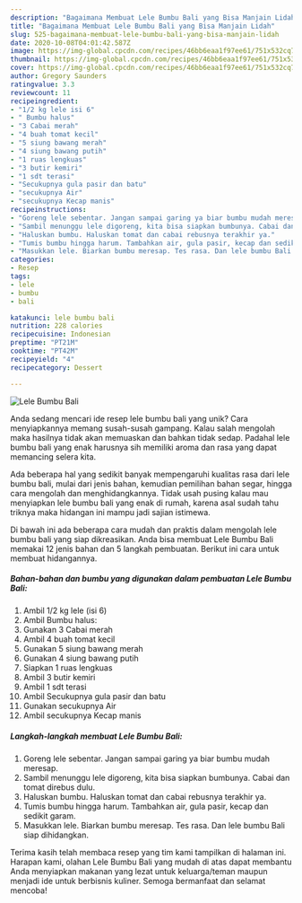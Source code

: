 ```yaml
---
description: "Bagaimana Membuat Lele Bumbu Bali yang Bisa Manjain Lidah"
title: "Bagaimana Membuat Lele Bumbu Bali yang Bisa Manjain Lidah"
slug: 525-bagaimana-membuat-lele-bumbu-bali-yang-bisa-manjain-lidah
date: 2020-10-08T04:01:42.587Z
image: https://img-global.cpcdn.com/recipes/46bb6eaa1f97ee61/751x532cq70/lele-bumbu-bali-foto-resep-utama.jpg
thumbnail: https://img-global.cpcdn.com/recipes/46bb6eaa1f97ee61/751x532cq70/lele-bumbu-bali-foto-resep-utama.jpg
cover: https://img-global.cpcdn.com/recipes/46bb6eaa1f97ee61/751x532cq70/lele-bumbu-bali-foto-resep-utama.jpg
author: Gregory Saunders
ratingvalue: 3.3
reviewcount: 11
recipeingredient:
- "1/2 kg lele isi 6"
- " Bumbu halus"
- "3 Cabai merah"
- "4 buah tomat kecil"
- "5 siung bawang merah"
- "4 siung bawang putih"
- "1 ruas lengkuas"
- "3 butir kemiri"
- "1 sdt terasi"
- "Secukupnya gula pasir dan batu"
- "secukupnya Air"
- "secukupnya Kecap manis"
recipeinstructions:
- "Goreng lele sebentar. Jangan sampai garing ya biar bumbu mudah meresap."
- "Sambil menunggu lele digoreng, kita bisa siapkan bumbunya. Cabai dan tomat direbus dulu."
- "Haluskan bumbu. Haluskan tomat dan cabai rebusnya terakhir ya."
- "Tumis bumbu hingga harum. Tambahkan air, gula pasir, kecap dan sedikit garam."
- "Masukkan lele. Biarkan bumbu meresap. Tes rasa. Dan lele bumbu Bali siap dihidangkan."
categories:
- Resep
tags:
- lele
- bumbu
- bali

katakunci: lele bumbu bali 
nutrition: 228 calories
recipecuisine: Indonesian
preptime: "PT21M"
cooktime: "PT42M"
recipeyield: "4"
recipecategory: Dessert

---
```



![Lele Bumbu Bali](https://img-global.cpcdn.com/recipes/46bb6eaa1f97ee61/751x532cq70/lele-bumbu-bali-foto-resep-utama.jpg)

Anda sedang mencari ide resep lele bumbu bali yang unik? Cara menyiapkannya memang susah-susah gampang. Kalau salah mengolah maka hasilnya tidak akan memuaskan dan bahkan tidak sedap. Padahal lele bumbu bali yang enak harusnya sih memiliki aroma dan rasa yang dapat memancing selera kita.

Ada beberapa hal yang sedikit banyak mempengaruhi kualitas rasa dari lele bumbu bali, mulai dari jenis bahan, kemudian pemilihan bahan segar, hingga cara mengolah dan menghidangkannya. Tidak usah pusing kalau mau menyiapkan lele bumbu bali yang enak di rumah, karena asal sudah tahu triknya maka hidangan ini mampu jadi sajian istimewa.




Di bawah ini ada beberapa cara mudah dan praktis dalam mengolah lele bumbu bali yang siap dikreasikan. Anda bisa membuat Lele Bumbu Bali memakai 12 jenis bahan dan 5 langkah pembuatan. Berikut ini cara untuk membuat hidangannya.

<!--inarticleads1-->

##### Bahan-bahan dan bumbu yang digunakan dalam pembuatan Lele Bumbu Bali:

1. Ambil 1/2 kg lele (isi 6)
1. Ambil  Bumbu halus:
1. Gunakan 3 Cabai merah
1. Ambil 4 buah tomat kecil
1. Gunakan 5 siung bawang merah
1. Gunakan 4 siung bawang putih
1. Siapkan 1 ruas lengkuas
1. Ambil 3 butir kemiri
1. Ambil 1 sdt terasi
1. Ambil Secukupnya gula pasir dan batu
1. Gunakan secukupnya Air
1. Ambil secukupnya Kecap manis




<!--inarticleads2-->

##### Langkah-langkah membuat Lele Bumbu Bali:

1. Goreng lele sebentar. Jangan sampai garing ya biar bumbu mudah meresap.
1. Sambil menunggu lele digoreng, kita bisa siapkan bumbunya. Cabai dan tomat direbus dulu.
1. Haluskan bumbu. Haluskan tomat dan cabai rebusnya terakhir ya.
1. Tumis bumbu hingga harum. Tambahkan air, gula pasir, kecap dan sedikit garam.
1. Masukkan lele. Biarkan bumbu meresap. Tes rasa. Dan lele bumbu Bali siap dihidangkan.




Terima kasih telah membaca resep yang tim kami tampilkan di halaman ini. Harapan kami, olahan Lele Bumbu Bali yang mudah di atas dapat membantu Anda menyiapkan makanan yang lezat untuk keluarga/teman maupun menjadi ide untuk berbisnis kuliner. Semoga bermanfaat dan selamat mencoba!
